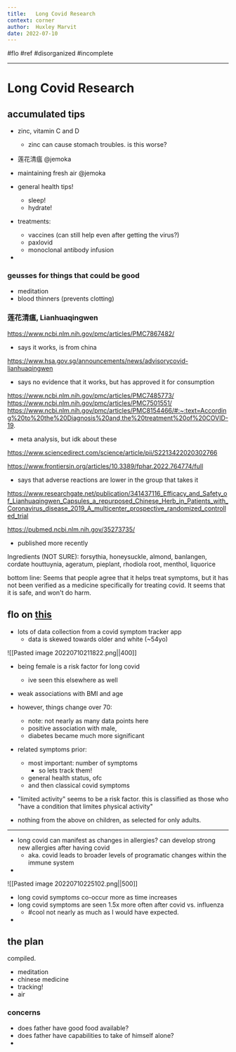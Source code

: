 ```yaml
---
title:   Long Covid Research
context: corner
author:  Huxley Marvit
date: 2022-07-10
---
```


#flo #ref
#disorganized #incomplete

***


# Long Covid Research

## accumulated tips
- zinc, vitamin C and D
	- zinc can cause stomach troubles. is this worse?

-  莲花清瘟 @jemoka
- maintaining fresh air @jemoka 
- general health tips!
	- sleep! 
	- hydrate!
	

- treatments:
	- vaccines (can still help even after getting the virus?)
	- paxlovid
	- monoclonal antibody infusion
- 

### geusses for things that could be good
- meditation
- blood thinners (prevents clotting)


###  莲花清瘟, Lianhuaqingwen
https://www.ncbi.nlm.nih.gov/pmc/articles/PMC7867482/
- says it works, is from china 

https://www.hsa.gov.sg/announcements/news/advisorycovid-lianhuaqingwen
- says no evidence that it works, but has approved it for consumption

https://www.ncbi.nlm.nih.gov/pmc/articles/PMC7485773/
https://www.ncbi.nlm.nih.gov/pmc/articles/PMC7501551/
https://www.ncbi.nlm.nih.gov/pmc/articles/PMC8154466/#:~:text=According%20to%20the%20Diagnosis%20and,the%20treatment%20of%20COVID-19.
- meta analysis, but idk about these

https://www.sciencedirect.com/science/article/pii/S2213422020302766


https://www.frontiersin.org/articles/10.3389/fphar.2022.764774/full 
- says that adverse reactions are lower in the group that takes it

https://www.researchgate.net/publication/341437116_Efficacy_and_Safety_of_Lianhuaqingwen_Capsules_a_repurposed_Chinese_Herb_in_Patients_with_Coronavirus_disease_2019_A_multicenter_prospective_randomized_controlled_trial


https://pubmed.ncbi.nlm.nih.gov/35273735/
- published more recently


Ingredients (NOT SURE):
forsythia, honeysuckle, almond, banlangen, cordate houttuynia, ageratum, pieplant, rhodiola root, menthol, liquorice

bottom line:
Seems that people agree that it helps treat symptoms, but it has not been verified as a medicine specifically for treating covid. 
It seems that it is safe, and won't do harm.


## flo on [this](https://www.youtube.com/watch?v=AXY6QUdMSIY)

- lots of data collection from a covid symptom tracker app
	- data is skewed towards older and white (~54yo)

![[Pasted image 20220710211822.png||400]]

- being female is a risk factor for long covid
	- ive seen this elsewhere as well
- weak associations with BMI and age
- however, things change over 70:
	- note: not nearly as many data points here
	- positive association with male, 
	- diabetes became much more significant
	
- related symptoms prior:
	- most important: number of symptoms
		- so lets track them! 
	- general health status, ofc
	- and then classical covid symptoms
	
-  "limited activity" seems to be a risk factor. this is classified as those who "have a condition that limites physical activity"
- nothing from the above on children, as selected for only adults.

***

- long covid can manifest as changes in allergies? can develop strong new allergies after having covid
	- aka. covid leads to broader levels of programatic changes within the immune system
- 

![[Pasted image 20220710225102.png||500]]

- long covid symptoms co-occur more as time increases
- long covid symptoms are seen 1.5x more often after covid vs. influenza
	- #cool not nearly as much as I would have expected.
- 





## the plan
compiled.


- meditation
- chinese medicine
- tracking!
- air


### concerns

- does father have good food available?
- does father have capabilities to take of himself alone?
- 







































